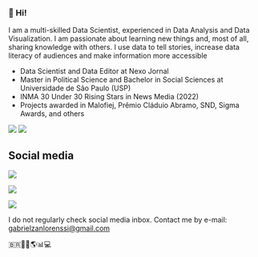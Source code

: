 ### 👋 Hi!

I am a multi-skilled Data Scientist, experienced in Data Analysis and Data Visualization. I am passionate about learning new things and, most of all, sharing knowledge with others. I use data to tell stories, increase data literacy of audiences and make information more accessible


- Data Scientist and Data Editor at Nexo Jornal
- Master in Political Science and Bachelor in Social Sciences at Universidade de São Paulo (USP)
- INMA 30 Under 30 Rising Stars in News Media (2022)
- Projects awarded in Malofiej, Prêmio Cláduio Abramo, SND, Sigma Awards, and others   

<img src="https://img.shields.io/badge/R-276DC3?style=for-the-badge&logo=r&logoColor=white" /> 
<img src="https://img.shields.io/badge/Python-FFD43B?style=for-the-badge&logo=python&logoColor=blue" /> 


## Social media

<a href="https://twitter.com/gzanlorenssi"><img src="https://img.shields.io/badge/Twitter-1DA1F2?style=for-the-badge&logo=twitter&logoColor=white" /></a>

<a href="https://www.instagram.com/gzanlorenssi/"><img src="https://img.shields.io/badge/Instagram-E4405F?style=for-the-badge&logo=instagram&logoColor=white" /></a>

<a href="https://www.linkedin.com/in/gabriel-zanlorenssi/"><img src="https://img.shields.io/badge/LinkedIn-0077B5?style=for-the-badge&logo=linkedin&logoColor=white" /></a>

I do not regularly check social media inbox. Contact me by e-mail: gabrielzanlorenssi@gmail.com


🇧🇷🏳️‍🌈🌎📊💻 
